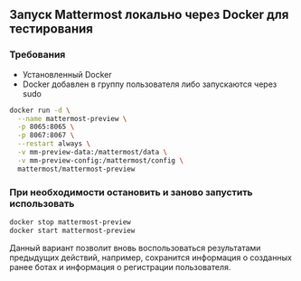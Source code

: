 ## Запуск Mattermost локально через Docker для тестирования

### Требования
- Установленный Docker
- Docker добавлен в группу пользователя либо запускаются через sudo

```bash
docker run -d \
  --name mattermost-preview \
  -p 8065:8065 \
  -p 8067:8067 \
  --restart always \
  -v mm-preview-data:/mattermost/data \
  -v mm-preview-config:/mattermost/config \
  mattermost/mattermost-preview
```

### При необходимости остановить и заново запустить использовать

```bash
docker stop mattermost-preview
docker start mattermost-preview
```
Данный вариант позволит вновь воспользоваться результатами предыдущих действий, например, сохранится информация о созданных ранее ботах и информация о регистрации пользователя.
